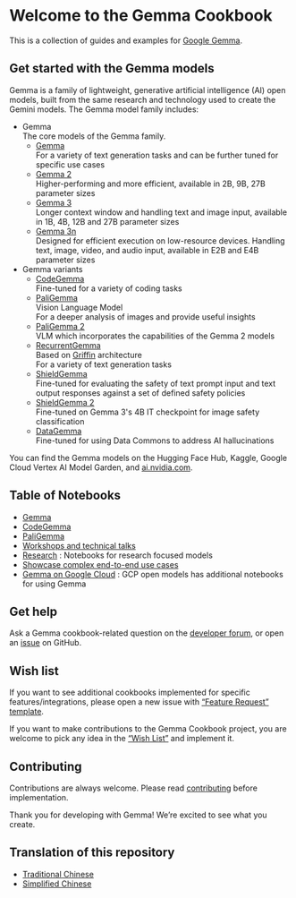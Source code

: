 
# Welcome to the Gemma Cookbook
This is a collection of guides and examples for [Google Gemma](https://ai.google.dev/gemma/).

## Get started with the Gemma models
Gemma is a family of lightweight, generative artificial intelligence (AI) open models, built from the same research and technology used to create the Gemini models. The Gemma model family includes:
* Gemma\
  The core models of the Gemma family.
  * [Gemma](https://ai.google.dev/gemma/docs/core/model_card)\
    For a variety of text generation tasks and can be further tuned for specific use cases
  * [Gemma 2](https://ai.google.dev/gemma/docs/core/model_card_2)\
    Higher-performing and more efficient, available in 2B, 9B, 27B parameter sizes
  * [Gemma 3](https://ai.google.dev/gemma/docs/core/model_card_3)\
    Longer context window and handling text and image input, available in 1B, 4B, 12B and 27B parameter sizes
  * [Gemma 3n](https://ai.google.dev/gemma/docs/gemma-3n/model_card) \
    Designed for efficient execution on low-resource devices. Handling text, image, video, and audio input, available in E2B and E4B parameter sizes
* Gemma variants
  * [CodeGemma](https://ai.google.dev/gemma/docs/codegemma)\
    Fine-tuned for a variety of coding tasks
  * [PaliGemma](https://ai.google.dev/gemma/docs/paligemma/model-card)\
    Vision Language Model\
    For a deeper analysis of images and provide useful insights
  * [PaliGemma 2](https://ai.google.dev/gemma/docs/paligemma/model-card-2)\
    VLM which incorporates the capabilities of the Gemma 2 models
  * [RecurrentGemma](https://ai.google.dev/gemma/docs/recurrentgemma)\
    Based on [Griffin](https://arxiv.org/abs/2402.19427) architecture\
    For a variety of text generation tasks
  * [ShieldGemma](https://ai.google.dev/gemma/docs/shieldgemma/model_card)\
    Fine-tuned for evaluating the safety of text prompt input and text output responses against a set of defined safety policies
  * [ShieldGemma 2](https://ai.google.dev/gemma/docs/shieldgemma/model_card_2)\
    Fine-tuned on Gemma 3's 4B IT checkpoint for image safety classification
  * [DataGemma](https://ai.google.dev/gemma/docs/datagemma)\
    Fine-tuned for using Data Commons to address AI hallucinations

You can find the Gemma models on the Hugging Face Hub, Kaggle, Google Cloud Vertex AI Model Garden, and [ai.nvidia.com](https://ai.nvidia.com).

## Table of Notebooks
* [Gemma](Gemma/README.md)
* [CodeGemma](CodeGemma/README.md)
* [PaliGemma](PaliGemma/README.md)
* [Workshops and technical talks](Workshops/README.md)
* [Research](Research/) : Notebooks for research focused models
* [Showcase complex end-to-end use cases](Demos/README.md)
* [Gemma on Google Cloud](https://github.com/GoogleCloudPlatform/generative-ai/tree/main/open-models) : GCP open models has additional notebooks for using Gemma

## Get help
Ask a Gemma cookbook-related question on the [developer forum](https://discuss.ai.google.dev/c/gemma/10), or open an [issue](https://github.com/google-gemini/gemma-cookbook/issues) on GitHub.

## Wish list
If you want to see additional cookbooks implemented for specific features/integrations, please open a new issue with [“Feature Request” template](https://github.com/google-gemini/gemma-cookbook/issues/new?template=feature_request.yml).

If you want to make contributions to the Gemma Cookbook project, you are welcome to pick any idea in the [“Wish List”](https://github.com/google-gemini/gemma-cookbook/labels/wishlist) and implement it.

## Contributing
Contributions are always welcome. Please read [contributing](https://github.com/google-gemini/gemma-cookbook/blob/main/CONTRIBUTING.md) before implementation.

Thank you for developing with Gemma! We’re excited to see what you create.

## Translation of this repository
* [Traditional Chinese](https://github.com/doggy8088/gemma-cookbook)
* [Simplified Chinese](https://github.com/xiaoxiong1006/gemma-cookbook)
